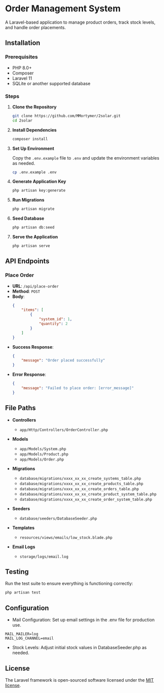 # Order Management System

A Laravel-based application to manage product orders, track stock levels, and handle order placements.

## Installation

### Prerequisites

-   PHP 8.0+
-   Composer
-   Laravel 11
-   SQLite or another supported database

### Steps

1. **Clone the Repository**

    ```sh
    git clone https://github.com/MMortymer/2solar.git
    cd 2solar
    ```

2. **Install Dependencies**

    ```sh
    composer install
    ```

3. **Set Up Environment**

    Copy the `.env.example` file to `.env` and update the environment variables as needed.

    ```sh
    cp .env.example .env
    ```

4. **Generate Application Key**

    ```sh
    php artisan key:generate
    ```

5. **Run Migrations**

    ```sh
    php artisan migrate
    ```

6. **Seed Database**

    ```sh
    php artisan db:seed
    ```

7. **Serve the Application**

    ```sh
    php artisan serve
    ```

## API Endpoints

### Place Order

-   **URL**: `/api/place-order`
-   **Method**: `POST`
-   **Body**:
    ```json
    {
        "items": [
            {
                "system_id": 1,
                "quantity": 2
            }
        ]
    }
    ```
-   **Success Response**:
    ```json
    {
        "message": "Order placed successfully"
    }
    ```
-   **Error Response**:
    ```json
    {
        "message": "Failed to place order: [error_message]"
    }
    ```

## File Paths

-   **Controllers**
    -   `app/Http/Controllers/OrderController.php`
-   **Models**

    -   `app/Models/System.php`
    -   `app/Models/Product.php`
    -   `app/Models/Order.php`

-   **Migrations**

    -   `database/migrations/xxxx_xx_xx_create_systems_table.php`
    -   `database/migrations/xxxx_xx_xx_create_products_table.php`
    -   `database/migrations/xxxx_xx_xx_create_orders_table.php`
    -   `database/migrations/xxxx_xx_xx_create_product_system_table.php`
    -   `database/migrations/xxxx_xx_xx_create_order_system_table.php`

-   **Seeders**

    -   `database/seeders/DatabaseSeeder.php`

-   **Templates**

    -   `resources/views/emails/low_stock.blade.php`

-   **Email Logs**
    -   `storage/logs/email.log`

## Testing

Run the test suite to ensure everything is functioning correctly:

```sh
php artisan test
```

## Configuration

-   Mail Configuration: Set up email settings in the .env file for production use.

```
MAIL_MAILER=log
MAIL_LOG_CHANNEL=email
```

-   Stock Levels: Adjust initial stock values in DatabaseSeeder.php as needed.

## License

The Laravel framework is open-sourced software licensed under the [MIT license](https://opensource.org/licenses/MIT).

```

```
